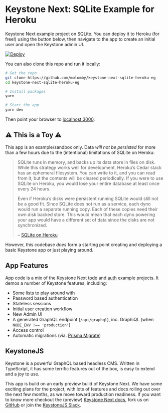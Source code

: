 # Keystone Next: SQLite Example for Heroku

Keystone Next example project on SQLite.
You can deploy it to Heroku (for free!) using the button below, then navigate to the app to create an initial user and open the Keystone admin UI.

[![Deploy](https://www.herokucdn.com/deploy/button.svg)](https://heroku.com/deploy?template=https://github.com/molomby/keystone-next-sqlite-heroku-eg)

You can also clone this repo and run it locally:

```sh
# Get the repo
git clone https://github.com/molomby/keystone-next-sqlite-heroku-eg
cd keystone-next-sqlite-heroku-eg

# Install packages
yarn

# Start the app
yarn dev
```

Then point your browser to [localhost:3000](http://localhost:3000).

## ⚠️ This is a Toy ⚠️

This app is an example/sandbox only.
Data _will not be persisted_ for more than a few hours due to the (intentional) limitations of SQLite on Heroku:

> SQLite runs in memory, and backs up its data store in files on disk.
> While this strategy works well for development, Heroku’s Cedar stack has an ephemeral filesystem.
> You can write to it, and you can read from it, but the contents will be cleared periodically.
> If you were to use SQLite on Heroku, you would lose your entire database at least once every 24 hours.
>
> Even if Heroku’s disks were persistent running SQLite would still not be a good fit.
> Since SQLite does not run as a service, each dyno would run a separate running copy.
> Each of these copies need their own disk backed store.
> This would mean that each dyno powering your app would have a different set of data since the disks are not synchronized.
>
> – [SQLite on Heroku](https://devcenter.heroku.com/articles/sqlite3)

However, this codebase _does_ form a starting point creating and deploying a basic Keystone app or just playing around.

## App Features

App code is a mix of the Keystone Next
[todo](https://github.com/keystonejs/keystone/tree/master/examples/todo) and
[auth](https://github.com/keystonejs/keystone/tree/master/examples/auth) example projects.
It demos a number of Keystone features, including:

- Some lists to play around with
- Password based authentication
- Stateless sessions
- Initial user creation workflow
- New Admin UI
- A generated GraphQL endpoint (`/api/graphql`), inc. GraphiQL (when `NODE_ENV !== 'production'`)
- Access control
- Automatic migrations (via. [Prisma Migrate](https://www.prisma.io/docs/concepts/components/prisma-migrate))

## KeystoneJS

Keystone is a powerful GraphQL based headless CMS.
Written in TypeScript, it has some terrific features out of the box, is easy to extend and a joy to use.

This app is build on an early preview build of Keystone Next.
We have some exciting plans for the project, with lots of features and docs rolling out over the next few months, as we move toward production readiness.
If you want to know more
checkout the (preview) [Keystone Next docs](https://next.keystonejs.com),
fork us on [GitHub](https://github.com/keystonejs/keystone)
or join the [KeystoneJS Slack](https://keystonejs.slack.com).
